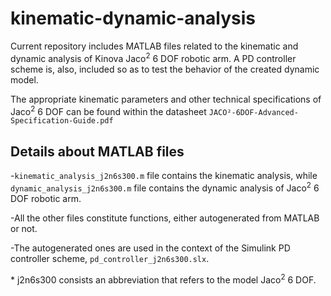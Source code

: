 # kinematic-dynamic-analysis
Current repository includes MATLAB files related to the kinematic and dynamic analysis of Kinova Jaco<sup>2</sup> 6 DOF robotic arm. Α PD controller scheme is, also, included so as to test the behavior of the created dynamic model.

The appropriate kinematic parameters and other technical specifications of Jaco<sup>2</sup> 6 DOF can be found within the datasheet `JACO²-6DOF-Advanced-Specification-Guide.pdf`

## Details about MATLAB files
-`kinematic_analysis_j2n6s300.m` file contains the kinematic analysis, while `dynamic_analysis_j2n6s300.m` file contains the dynamic analysis of Jaco<sup>2</sup> 6 DOF robotic arm. 

-All the other files constitute functions, either autogenerated from MATLAB or not. 

-The autogenerated ones are used in the context of the Simulink PD controller scheme, `pd_controller_j2n6s300.slx`. 





\* j2n6s300 consists an abbreviation that refers to the model Jaco<sup>2</sup> 6 DOF.
